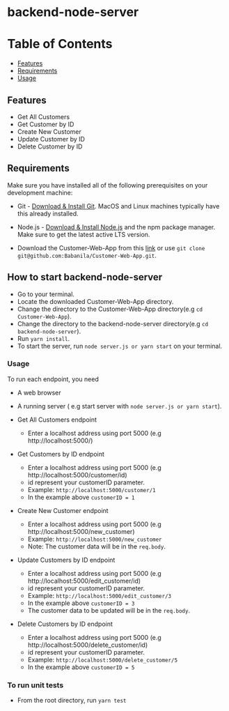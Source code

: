 # backend-node-server

# Table of Contents

- [Features](#features)
- [Requirements](#requirements)
- [Usage](#usage)

## Features

- Get All Customers
- Get Customer by ID
- Create New Customer
- Update Customer by ID
- Delete Customer by ID

## Requirements

Make sure you have installed all of the following prerequisites on your development machine:

- Git - [Download & Install Git](https://git-scm.com/downloads). MacOS and Linux machines typically have this already installed.

- Node.js - [Download & Install Node.js](https://nodejs.org/en/download/) and the npm package manager. Make sure to get the latest active LTS version.

- Download the Customer-Web-App from this [link](https://github.com/Babanila/Customer-Web-App) or use `git clone git@github.com:Babanila/Customer-Web-App.git`.

## How to start backend-node-server

- Go to your terminal.
- Locate the downloaded Customer-Web-App directory.
- Change the directory to the Customer-Web-App directory(e.g `cd Customer-Web-App`).
- Change the directory to the backend-node-server directory(e.g `cd backend-node-server`).
- Run `yarn install`.
- To start the server, run `node server.js or yarn start` on your terminal.

### Usage

To run each endpoint, you need

- A web browser
- A running server ( e.g start server with `node server.js or yarn start`).

- Get All Customers endpoint

  - Enter a localhost address using port 5000 (e.g http://localhost:5000/)

- Get Customers by ID endpoint

  - Enter a localhost address using port 5000 (e.g http://localhost:5000/customer/id)
  - id represent your customerID parameter.
  - Example: `http://localhost:5000/customer/1`
  - In the example above `customerID = 1`

- Create New Customer endpoint

  - Enter a localhost address using port 5000 (e.g http://localhost:5000/new_customer)
  - Example: `http://localhost:5000/new_customer`
  - Note: The customer data will be in the `req.body`.

- Update Customers by ID endpoint

  - Enter a localhost address using port 5000 (e.g http://localhost:5000/edit_customer/id)
  - id represent your customerID parameter.
  - Example: `http://localhost:5000/edit_customer/3`
  - In the example above `customerID = 3`
  - The customer data to be updated will be in the `req.body`.

- Delete Customers by ID endpoint

  - Enter a localhost address using port 5000 (e.g http://localhost:5000/delete_customer/id)
  - id represent your customerID parameter.
  - Example: `http://localhost:5000/delete_customer/5`
  - In the example above `customerID = 5`

### To run unit tests

- From the root directory, run `yarn test`
